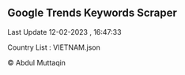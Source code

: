 

## Google Trends Keywords Scraper 
 
Last Update 12-02-2023 , 16:47:33

Country List :
VIETNAM.json



© Abdul Muttaqin 
